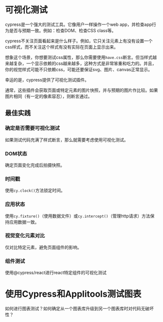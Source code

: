 # 可视化测试
cypress是一个强大的测试工具。它像用户一样操作一个web app，并检查app行为是否与预期一致。例如：检查DOM、检查CSS class等。

cypress不关注页面看起来是什么样子。例如，它只关注元素上有没有设置一个css样式，而不关注这个样式有没有实际在页面上显示出来。

想象这个场景，你想要测试css属性，那么你需要使用`have.css`断言。但当样式越来越复杂，一个显示依赖的css越来越多，这种方式是非常笨重和吃力的。并且，你的视觉样式可能不只依赖css，可能还要保证svg、图片、canvas正常显示。

幸运的是，cypress提供了可视化测试插件。

通常，这些插件会获取页面或特定元素的图片快照，并与预期的图片作比较。如果图片相同（有一定的像素容忍），则断言通过。

## 最佳实践

### 确定是否需要可视化测试
如果测试代码充满了样式断言，那么就需要考虑使用可视化测试。

### DOM状态
确定页面变化完成后拍摄快照。

### 时间戳
使用`cy.clock()`方法锁定时间。

### 应用状态
使用`cy.fixture()`（使用数据文件）或`cy.intercept()`（管理http请求）方法保持应用数据一致。

### 视觉变化元素对比
仅对比特定元素，避免页面组件的影响。

### 组件测试
使用@cypress/react进行react特定组件的可视化测试

# 使用Cypress和Applitools测试图表
如何进行图表测试？如何确定从一个图表库升级到另一个图表库时对代码无破坏性？
